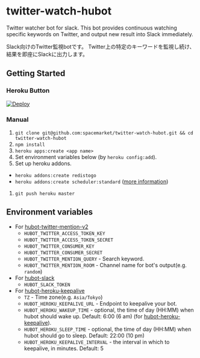 # twitter-watch-hubot

Twitter watcher bot for slack.
This bot provides continuous watching specific keywords on Twitter, and output new result into Slack immediately.

Slack向けのTwitter監視botです。
Twitter上の特定のキーワードを監視し続け、結果を即座にSlackに出力します。


## Getting Started

### Heroku Button
[![Deploy](https://www.herokucdn.com/deploy/button.png)](https://heroku.com/deploy)

### Manual
1. `git clone git@github.com:spacemarket/twitter-watch-hubot.git && cd twitter-watch-hubot`
1. `npm install`
1. `heroku apps:create <app name>`
1. Set environment variables below (by `heroku config:add`).
1. Set up heroku addons.
  - `heroku addons:create redistogo`
  - `heroku addons:create scheduler:standard` ([more information](https://github.com/hubot-scripts/hubot-heroku-keepalive/tree/v1.0.0#waking-hubot-up))
1. `git push heroku master`

## Environment variables

- For [hubot-twitter-mention-v2](https://github.com/estiens/hubot-twitter-mention-v2)
  - `HUBOT_TWITTER_ACCESS_TOKEN_KEY`
  - `HUBOT_TWITTER_ACCESS_TOKEN_SECRET`
  - `HUBOT_TWITTER_CONSUMER_KEY`
  - `HUBOT_TWITTER_CONSUMER_SECRET`
  - `HUBOT_TWITTER_MENTION_QUERY` - Search keyword.
  - `HUBOT_TWITTER_MENTION_ROOM` - Channel name for bot's output(e.g. `random`)
- For [hubot-slack](https://github.com/slackhq/hubot-slack/tree/3.3.0)
  - `HUBOT_SLACK_TOKEN`
- For [hubot-heroku-keepalive](https://github.com/hubot-scripts/hubot-heroku-keepalive/tree/v1.0.0)
  - `TZ` - Time zone(e.g. `Asia/Tokyo`)
  - `HUBOT_HEROKU_KEEPALIVE_URL` - Endpoint to keepalive your bot.
  - `HUBOT_HEROKU_WAKEUP_TIME` - optional, the time of day (HH:MM) when hubot should wake up. Default: 6:00 (6 am) (for [hubot-heroku-keepalive](https://github.com/hubot-scripts/hubot-heroku-keepalive)).
  - `HUBOT_HEROKU_SLEEP_TIME` - optional, the time of day (HH:MM) when hubot should go to sleep. Default: 22:00 (10 pm)
  - `HUBOT_HEROKU_KEEPALIVE_INTERVAL` - the interval in which to keepalive, in minutes. Default: 5

